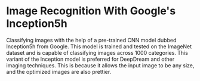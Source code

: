 # Image Recognition With Google's Inception5h 

Classifying images with the help of a  pre-trained CNN model dubbed Inception5h from Google. This model is trained and tested on the ImageNet dataset and is capable of classifying images across 1000 categories. This variant of the Inception model is preferred for  DeepDream and other imaging techniques. This is because it allows the input image to be any size, and the optimized images are also prettier.
